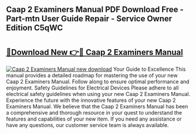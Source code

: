 ## Caap 2 Examiners Manual PDF Download Free - Part-mtn User Guide Repair - Service Owner Edition C5qWC

# <h2><a href="http://bc20026.oget.top/?id=Caap+2+Examiners+Manual">🔗Download New 👉🔴 Caap 2 Examiners Manual</a></h2>

[![Caap 2 Examiners Manual new download](https://i.imgur.com/5g1atiW.png)](http://bc20026.oget.top/?id=Caap+2+Examiners+Manual)
Your Guide to Excellence This manual provides a detailed roadmap for mastering the use of your new Caap 2 Examiners Manual. Follow along to ensure optimal performance and enjoyment. Safety Guidelines for Electrical Devices Please adhere to all electrical safety guidelines when using your new Caap 2 Examiners Manual. Experience the future with the innovative features of your new Caap 2 Examiners Manual. We believe that the Caap 2 Examiners Manual has been a comprehensive and thorough resource in your quest to understand the features and capabilities of your new item. If you need any assistance or have any questions, our customer service team is always available.
